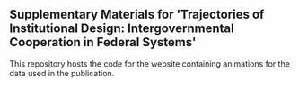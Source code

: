 ## Supplementary Materials for 'Trajectories of Institutional Design: Intergovernmental Cooperation in Federal Systems'

This repository hosts the code for the website containing animations for the data used in the publication.
